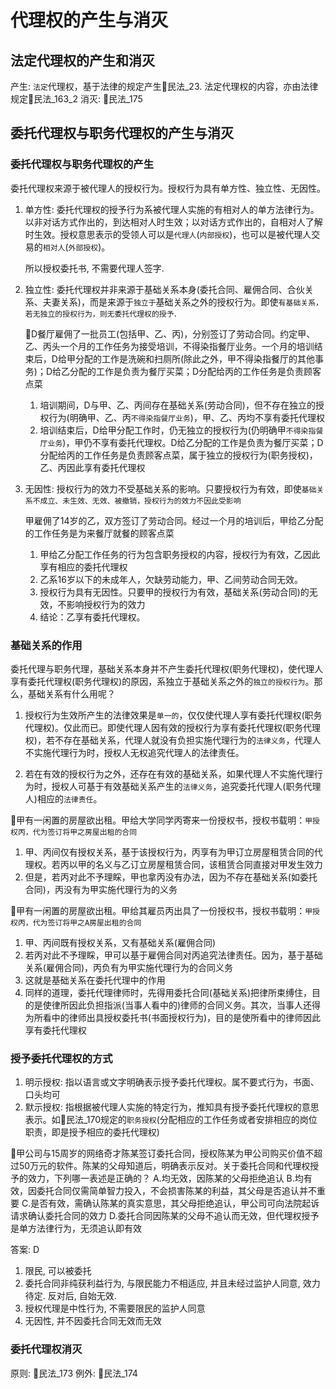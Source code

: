 # 代理权的产生与消灭


## 法定代理权的产生和消灭

产生: `法定`代理权，基于法律的规定产生🚪民法_23. 法定代理权的内容，亦由法律规定🚪民法_163_2
消灭: 🚪民法_175

## 委托代理权与职务代理权的产生与消灭

### 委托代理权与职务代理权的产生

委托代理权来源于被代理人的授权行为。授权行为具有单方性、独立性、无因性。

1. 单方性: 委托代理权的授予行为系被代理人实施的有相对人的单方法律行为。以非对话方式作出的，到达相对人时生效；以对话方式作出的，自相对人了解时生效。授权意思表示的受领人可以是`代理人`(`内部授权`)，也可以是被代理人交易的`相对人`(`外部授权`)。

    所以授权委托书, 不需要代理人签字.

2. 独立性: 委托代理权并非来源于基础关系本身(委托合同、雇佣合同、合伙关系、夫妻关系)，而是来源于`独立于`基础关系之外的授权行为。即使`有基础关系，若无独立的授权行为，则无委托代理权的授予`.
    
    🍐D餐厅雇佣了一批员工(包括甲、乙、丙)，分别签订了劳动合同。约定甲、乙、丙头一个月的工作任务为接受培训，不得染指餐厅业务。一个月的培训结束后，D给甲分配的工作是洗碗和扫厕所(除此之外，甲不得染指餐厅的其他事务)；D给乙分配的工作是负责为餐厅买菜；D分配给丙的工作任务是负责顾客点菜
    1. 培训期间，D与甲、乙、丙间存在基础关系(劳动合同)，但不存在独立的授权行为(明确甲、乙、丙`不得染指餐厅业务`)，甲、乙、丙均不享有委托代理权
    2. 培训结束后，D给甲分配工作时，仍无独立的授权行为(仍明确甲`不得染指餐厅业务`)，甲仍不享有委托代理权。D给乙分配的工作是负责为餐厅买菜；D分配给丙的工作任务是负责顾客点菜，属于独立的授权行为(职务授权)，乙、丙因此享有委托代理权

3. 无因性: 授权行为的效力不受基础关系的影响。只要授权行为有效，即使`基础关系不成立、未生效、无效、被撤销，授权行为的效力不因此受影响`

    甲雇佣了14岁的乙，双方签订了劳动合同。经过一个月的培训后，甲给乙分配的工作任务是为来餐厅就餐的顾客点菜
    1. 甲给乙分配工作任务的行为包含职务授权的内容，授权行为有效，乙因此享有相应的委托代理权
    1. 乙系16岁以下的未成年人，欠缺劳动能力，甲、乙间劳动合同无效。
    1. 授权行为具有无因性。只要甲的授权行为有效，基础关系(劳动合同)的无效，不影响授权行为的效力
    4. 结论：乙享有委托代理权。

### 基础关系的作用

委托代理与职务代理，基础关系本身并不产生委托代理权(职务代理权)，使代理人享有委托代理权(职务代理权)的原因，系独立于基础关系之外的`独立的授权行为`。那么，基础关系有什么用呢？

1. 授权行为生效所产生的法律效果是`单一的`，仅仅使代理人享有委托代理权(职务代理权)。仅此而已。即使代理人因有效的授权行为享有委托代理权(职务代理权)，若不存在基础关系，代理人就没有负担实施代理行为的`法律义务`，代理人不实施代理行为时，授权人无权追究代理人的法律责任。

2. 若在有效的授权行为之外，还存在有效的基础关系，如果代理人不实施代理行为时，授权人可基于有效基础关系产生的`法律义务`，追究委托代理人(职务代理人)相应的`法律责任`。

🍐甲有一闲置的房屋欲出租。甲给大学同学丙寄来一份授权书，授权书载明：`甲授权丙，代为签订将甲之房屋出租的合同`
1. 甲、丙间仅有授权关系，基于该授权行为，丙享有为甲订立房屋租赁合同的代理权。若丙以甲的名义与乙订立房屋租赁合同，该租赁合同直接对甲发生效力
2. 但是，若丙对此不予理睬，甲也拿丙没有办法，因为不存在基础关系(如委托合同)，丙没有为甲实施代理行为的义务

🍐甲有一闲置的房屋欲出租。甲给其雇员丙出具了一份授权书，授权书载明：`甲授权丙，代为签订将甲之A房屋出租的合同`
1. 甲、丙间既有授权关系，又有基础关系(雇佣合同)
2. 若丙对此不予理睬，甲可以基于雇佣合同对丙追究法律责任。因为，基于基础关系(雇佣合同)，丙负有为甲实施代理行为的合同义务
3. 这就是基础关系在委托代理中的作用
4. 同样的道理，委托代理律师时，先得用委托合同(基础关系)把律所束缚住，目的是使律所因此负担指派(当事人看中的)律师的合同义务。其次，当事人还得为所看中的律师出具授权委托书(书面授权行为)，目的是使所看中的律师因此享有委托代理权


### 授予委托代理权的方式

1. 明示授权: 指以语言或文字明确表示授予委托代理权。属不要式行为，书面、口头均可
2. 默示授权: 指根据被代理人实施的特定行为，推知具有授予委托代理权的意思表示。如🚪民法_170规定的`职务授权`(分配相应的工作任务或者安排相应的岗位职责，即是授予相应的委托代理权)

🍐甲公司与15周岁的网络奇才陈某签订委托合同，授权陈某为甲公司购买价值不超过50万元的软件。陈某的父母知道后，明确表示反对。关于委托合同和代理权授予的效力，下列哪一表述是正确的？
A.均无效，因陈某的父母拒绝追认
B.均有效，因委托合同仅需简单智力投入，不会损害陈某的利益，其父母是否追认并不重要
C.是否有效，需确认陈某的真实意思，其父母拒绝追认，甲公司可向法院起诉请求确认委托合同的效力
D.委托合同因陈某的父母不追认而无效，但代理权授予是单方法律行为，无须追认即有效

答案: D
1. 限民, 可以被委托
1. 委托合同非纯获利益行为, 与限民能力不相适应, 并且未经过监护人同意, 效力待定. 反对后, 自始无效.
1. 授权代理是中性行为, 不需要限民的监护人同意
1. 无因性, 并不因委托合同无效而无效


### 委托代理权消灭

原则: 🚪民法_173
例外: 🚪民法_174
